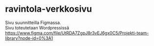 # ravintola-verkkosivu

Sivu suunnitteilla Figmassa. 
<br>
Sivu toteutetaan Wordpressissä
https://www.figma.com/file/UtRDA7ZgpJ8r3vEJ6gx0C5/Projekti-team-library?node-id=0%3A1
